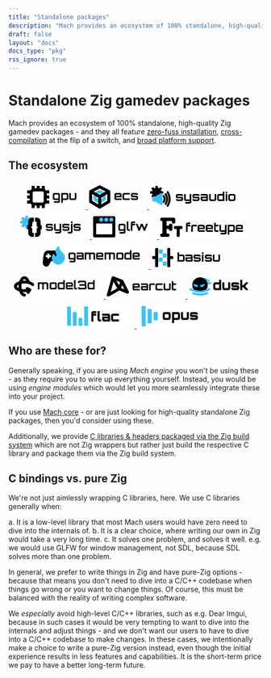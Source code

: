 ```yaml
---
title: "Standalone packages"
description: "Mach provides an ecosystem of 100% standalone, high-quality Zig gamedev packages, and they all feature zero-fuss installation, broad platform support, and cross-compilation at the flip of a switch."
draft: false
layout: "docs"
docs_type: "pkg"
rss_ignore: true
---
```


# Standalone Zig gamedev packages

Mach provides an ecosystem of 100% standalone, high-quality Zig gamedev packages - and they all feature <a href="../about/goals#zero-fuss-installation">zero-fuss installation</a>, <a href="../about/goals#seamless-cross-compilation">cross-compilation</a> at the flip of a switch, and <a href="../about/platforms">broad platform support</a>.

## The ecosystem

<div style="text-align: center; margin-top: 1rem;">
    <a href="/pkg/mach-gpu" class="img-link">
        <picture>
            <source media="(prefers-color-scheme: dark)" srcset="/assets/mach/gpu-dark.svg">
            <img alt="mach-gpu" src="/assets/mach/gpu-light.svg" style="height: 3rem; margin-right: 1rem; margin-top: 0.5rem;">
        </picture>
    </a>
    <a href="/pkg/mach-ecs" class="img-link">
        <picture>
            <source media="(prefers-color-scheme: dark)" srcset="/assets/mach/ecs-dark.svg">
            <img alt="mach-ecs" src="/assets/mach/ecs-light.svg" style="height: 3rem; margin-right: 1rem; margin-top: 0.5rem;">
        </picture>
    </a>
    <a href="/pkg/mach-sysaudio" class="img-link">
        <picture>
            <source media="(prefers-color-scheme: dark)" srcset="/assets/mach/sysaudio-dark.svg">
            <img alt="mach-sysaudio" src="/assets/mach/sysaudio-light.svg" style="height: 3rem; margin-right: 1rem; margin-top: 0.5rem;">
        </picture>
    </a>
    <a href="/pkg/mach-sysjs" class="img-link">
        <picture>
            <source media="(prefers-color-scheme: dark)" srcset="/assets/mach/sysjs-dark.svg">
            <img alt="mach-sysjs" src="/assets/mach/sysjs-light.svg" style="height: 3rem; margin-right: 1rem; margin-top: 0.5rem;">
        </picture>
    </a>
    <a href="/pkg/mach-glfw" class="img-link">
        <picture>
            <source media="(prefers-color-scheme: dark)" srcset="/assets/mach/glfw-dark.svg">
            <img alt="mach-glfw" src="/assets/mach/glfw-light.svg" style="height: 3rem; margin-right: 1rem; margin-top: 0.5rem;">
        </picture>
    </a>
    <a href="/pkg/mach-freetype" class="img-link">
        <picture>
            <source media="(prefers-color-scheme: dark)" srcset="/assets/mach/freetype-dark.svg">
            <img alt="mach-freetype" src="/assets/mach/freetype-light.svg" style="height: 3rem; margin-right: 1rem; margin-top: 0.5rem;">
        </picture>
    </a>
    <a href="/pkg/mach-gamemode" class="img-link">
        <picture>
            <source media="(prefers-color-scheme: dark)" srcset="/assets/mach/gamemode-dark.svg">
            <img alt="mach-gamemode" src="/assets/mach/gamemode-light.svg" style="height: 3rem; margin-right: 1rem; margin-top: 0.5rem;">
        </picture>
    </a>
    <a href="/pkg/mach-basisu" class="img-link">
        <picture>
            <source media="(prefers-color-scheme: dark)" srcset="/assets/mach/basisu-dark.svg">
            <img alt="mach-basisu" src="/assets/mach/basisu-light.svg" style="height: 3rem; margin-right: 1rem; margin-top: 0.5rem;">
        </picture>
    </a>
    <a href="/pkg/mach-model3d" class="img-link">
        <picture>
            <source media="(prefers-color-scheme: dark)" srcset="/assets/mach/model3d-dark.svg">
            <img alt="mach-model3d" src="/assets/mach/model3d-light.svg" style="height: 3rem; margin-right: 1rem; margin-top: 0.5rem;">
        </picture>
    </a>
    <a href="/pkg/mach-earcut" class="img-link">
        <picture>
            <source media="(prefers-color-scheme: dark)" srcset="/assets/mach/earcut-dark.svg">
            <img alt="mach-earcut" src="/assets/mach/earcut-light.svg" style="height: 3rem; margin-right: 1rem; margin-top: 0.5rem;">
        </picture>
    </a>
    <a href="/pkg/mach-dusk" class="img-link">
        <picture>
            <source media="(prefers-color-scheme: dark)" srcset="/assets/mach/dusk-dark.svg">
            <img alt="mach-dusk" src="/assets/mach/dusk-light.svg" style="height: 3rem; margin-right: 1rem; margin-top: 0.5rem;">
        </picture>
    </a>
    <a href="/pkg/mach-flac" class="img-link">
        <picture>
            <source media="(prefers-color-scheme: dark)" srcset="/assets/mach/flac-dark.svg">
            <img alt="mach-flac" src="/assets/mach/flac-light.svg" style="height: 3rem; margin-right: 1rem; margin-top: 0.5rem;">
        </picture>
    </a>
    <a href="/pkg/mach-opus" class="img-link">
        <picture>
            <source media="(prefers-color-scheme: dark)" srcset="/assets/mach/opus-dark.svg">
            <img alt="mach-opus" src="/assets/mach/opus-light.svg" style="height: 3rem; margin-right: 1rem; margin-top: 0.5rem;">
        </picture>
    </a>
</div>

## Who are these for?

Generally speaking, if you are using _Mach engine_ you won't be using these - as they require you to wire up everything yourself. Instead, you would be using _engine modules_ which would let you more seamlessly integrate these into your project.

If you use [Mach core](../core/) - or are just looking for high-quality standalone Zig packages, then you'd consider using these.

Additionally, we provide [C libraries & headers packaged via the Zig build system](c) which are not Zig wrappers but rather just build the respective C library and package them via the Zig build system.

## C bindings vs. pure Zig

We're not just aimlessly wrapping C libraries, here. We use C libraries generally when:

a. It is a low-level library that most Mach users would have zero need to dive into the internals of.
b. It is a clear choice, where writing our own in Zig would take a very long time.
c. It solves one problem, and solves it well. e.g. we would use GLFW for window management, not SDL, because SDL solves more than one problem.

In general, we prefer to write things in Zig and have pure-Zig options - because that means you don't need to dive into a C/C++ codebase when things go wrong or you want to change things. Of course, this must be balanced with the reality of writing complex software.

We _especially_ avoid high-level C/C++ libraries, such as e.g. Dear Imgui, because in such cases it would be very tempting to want to dive into the internals and adjust things - and we don't want our users to have to dive into a C/C++ codebase to make changes. In these cases, we intentionally make a choice to write a pure-Zig version instead, even though the initial experience results in less features and capabilities. It is the short-term price we pay to have a better long-term future.
